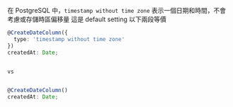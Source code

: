 在 PostgreSQL 中，`timestamp without time zone` 表示一個日期和時間，不會考慮或存儲時區偏移量
這是 default setting
以下兩段等價
```ts
@CreateDateColumn({
  type: 'timestamp without time zone'
})
createdAt: Date;


vs


@CreateDateColumn()
createdAt: Date;

```